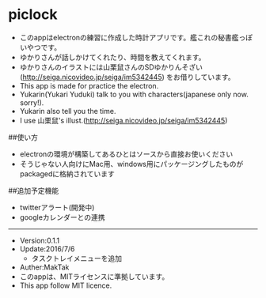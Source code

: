 # piclock
* このappはelectronの練習に作成した時計アプリです。艦これの秘書艦っぽいやつです。
* ゆかりさんが話しかけてくれたり、時間を教えてくれます。
* ゆかりさんのイラストには山栗鼠さんのSDゆかりんそざい(http://seiga.nicovideo.jp/seiga/im5342445) をお借りしています。
* This app is made for practice the electron.
* Yukarin(Yukari Yuduki) talk to you with characters(japanese only now. sorry!).
* Yukarin also tell you the time.
* I use 山栗鼠's illust.(http://seiga.nicovideo.jp/seiga/im5342445)

##使い方
* electronの環境が構築してあるひとはソースから直接お使いください
* そうじゃない人向けにMac用、windows用にパッケージングしたものがpackagedに格納されています


##追加予定機能
* twitterアラート(開発中)
* googleカレンダーとの連携

---

* Version:0.1.1  
* Update:2016/7/6  
  - タスクトレイメニューを追加
* Auther:MakTak  
* このappは、MITライセンスに準拠しています。  
* This app follow MIT licence.  
